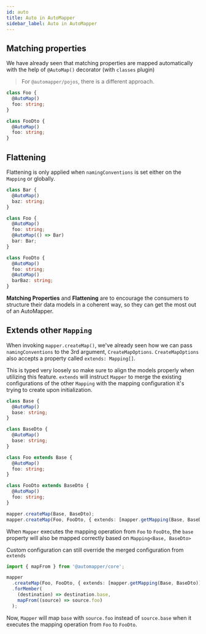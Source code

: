```yaml
---
id: auto
title: Auto in AutoMapper
sidebar_label: Auto in AutoMapper
---
```


## Matching properties

We have already seen that matching properties are mapped automatically with the help of `@AutoMap()` decorator (with `classes` plugin)

> For `@automapper/pojos`, there is a different approach.

```ts
class Foo {
  @AutoMap()
  foo: string;
}

class FooDto {
  @AutoMap()
  foo: string;
}
```

## Flattening

Flattening is only applied when `namingConventions` is set either on the `Mapping` or globally.

```ts
class Bar {
  @AutoMap()
  baz: string;
}

class Foo {
  @AutoMap()
  foo: string;
  @AutoMap(() => Bar)
  bar: Bar;
}

class FooDto {
  @AutoMap()
  foo: string;
  @AutoMap()
  barBaz: string;
}
```

**Matching Properties** and **Flattening** are to encourage the consumers to structure their data models in a coherent way, so they can get the most out of an AutoMapper.

## Extends other `Mapping`

When invoking `mapper.createMap()`, we've already seen how we can pass `namingConventions` to the 3rd argument, `CreateMapOptions`. `CreateMapOptions` also accepts a property called `extends: Mapping[]`.

This is typed very loosely so make sure to align the models properly when utilizing this feature. `extends` will instruct `Mapper` to merge the existing configurations of the other `Mapping` with the mapping configuration it's trying to create upon initialization.

```ts
class Base {
  @AutoMap()
  base: string;
}

class BaseDto {
  @AutoMap()
  base: string;
}

class Foo extends Base {
  @AutoMap()
  foo: string;
}

class FooDto extends BaseDto {
  @AutoMap()
  foo: string;
}

mapper.createMap(Base, BaseDto);
mapper.createMap(Foo, FooDto, { extends: [mapper.getMapping(Base, BaseDto)] });
```

When `Mapper` executes the mapping operation from `Foo` to `FooDto`, the `base` property will also be mapped correctly based on `Mapping<Base, BaseDto>`

Custom configuration can still override the merged configuration from `extends`

```ts
import { mapFrom } from '@automapper/core';

mapper
  .createMap(Foo, FooDto, { extends: [mapper.getMapping(Base, BaseDto)] })
  .forMember(
    (destination) => destination.base,
    mapFrom((source) => source.foo)
  );
```

Now, `Mapper` will map `base` with `source.foo` instead of `source.base` when it executes the mapping operation from `Foo` to `FooDto`.
